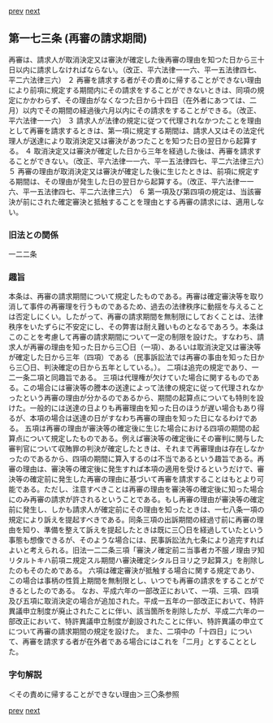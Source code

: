 [prev](/specific\markdowns\特許法\238_Mp-Ch_7-At_172.md)
[next](/specific\markdowns\特許法\240_Mp-Ch_7-At_174.md)
## 第一七三条 (再審の請求期間)
再審は、請求人が取消決定又は審決が確定した後再審の理由を知つた日から三十日以内に請求しなければならない。（改正、平六法律一一六、平一五法律四七、平二六法律三六）
２ 再審を請求する者がその責めに帰することができない理由により前項に規定する期間内にその請求をすることができないときは、同項の規定にかかわらず、その理由がなくなつた日から十四日（在外者にあつては、二月）以内でその期間の経過後六月以内にその請求をすることができる。（改正、平六法律一一六）
３ 請求人が法律の規定に従つて代理されなかつたことを理由として再審を請求するときは、第一項に規定する期間は、請求人又はその法定代理人が送達により取消決定又は審決があつたことを知つた日の翌日から起算する。
４ 取消決定又は審決が確定した日から三年を経過した後は、再審を請求することができない。（改正、平六法律一一六、平一五法律四七、平二六法律三六）５ 再審の理由が取消決定又は審決が確定した後に生じたときは、前項に規定する期間は、その理由が発生した日の翌日から起算する。（改正、平六法律一一六、平一五法律四七、平二六法律三六）
６ 第一項及び第四項の規定は、当該審決が前にされた確定審決と抵触することを理由とする再審の請求には、適用しない。

### 旧法との関係
一二二条

### 趣旨
本条は、再審の請求期間について規定したものである。再審は確定審決等を取り消して事件の再審理を行うものであるため、過去の法律秩序に動揺を与えることは否定しにくい。したがって、再審の請求期間を無制限にしておくことは、法律秩序をいたずらに不安定にし、その弊害は耐え難いものとなるであろう。本条はこのことを考慮して再審の請求期間について一定の制限を設けた。すなわち、請求人が再審の理由を知った日から三〇日（一項）、あるいは取消決定又は審決等が確定した日から三年（四項）である（民事訴訟法では再審の事由を知った日から三〇日、判決確定の日から五年としている。）。
二項は追完の規定であり、一二一条二項と同趣旨である。
三項は代理権が欠けていた場合に関するものである。この場合には審決等の謄本の送達によって法律の規定に従って代理されなかったという再審の理由が分かるのであるから、期間の起算点についても特則を設けた。一般的には送達の日よりも再審理由を知った日のほうが遅い場合もあり得るが、本項の場合は送達の日がすなわち再審の理由を知った日になるわけである。
五項は再審の理由が審決等の確定後に生じた場合における四項の期間の起算点について規定したものである。例えば審決等の確定後にその審判に関与した審判官について収賄罪の判決が確定したときは、それまで再審理由は存在しなかったのであるから、四項の期間に算入するのは不当であるという趣旨である。再審の理由は、審決等の確定後に発生すれば本項の適用を受けるというだけで、審決等の確定前に発生した再審の理由に基づいて再審を請求することはもとより可能である。ただし、注意すべきことは再審の理由を審決等の確定後に知った場合にのみ再審の請求が許されるということである。もし再審の理由が審決等の確定前に発生し、しかも請求人が確定前にその理由を知ったときは、一七八条一項の規定により訴えを提起すべきである。同条三項の出訴期間の経過寸前に再審の理由を知り、準備を整えて訴えを提起したときは既に三〇日を経過していたという事態も想像できるが、そのような場合には、民事訴訟法九七条により追完すればよいと考えられる。旧法一二二条三項「審決ノ確定前ニ当事者カ不服ノ理由ヲ知リタルトキハ前項ニ規定スル期間ハ審決確定シタル日ヨリ之ヲ起算ス」を削除したのもそのためである。
六項は確定審決が抵触する場合に関する規定であり、この場合は事柄の性質上期間を無制限とし、いつでも再審の請求をすることができるとしたのである。
なお、平成六年の一部改正において、一項、三項、四項及び五項に取消決定の場合が追加された。平成一五年の一部改正において、特許異議申立制度が廃止されたことに伴い、該当箇所を削除したが、平成二六年の一部改正において、特許異議申立制度が創設されたことに伴い、特許異議の申立てについて再審の請求期間の規定を設けた。
また、二項中の「十四日」について、再審を請求する者が在外者である場合にはこれを「二月」とすることとした。

### 字句解説
＜その責めに帰することができない理由＞三〇条参照

[prev](/specific\markdowns\特許法\238_Mp-Ch_7-At_172.md)
[next](/specific\markdowns\特許法\240_Mp-Ch_7-At_174.md)